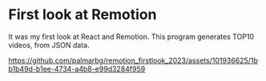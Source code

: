 # First look at Remotion

It was my first look at React and Remotion.
This program generates TOP10 videos, from JSON data.

https://github.com/palmarbg/remotion_firstlook_2023/assets/101936625/1bb1b49d-b1ee-4734-a4b8-e99d3284f959

